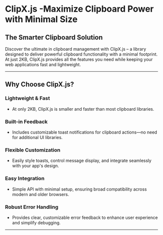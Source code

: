 # ClipX.js -Maximize Clipboard Power with Minimal Size

## The Smarter Clipboard Solution

Discover the ultimate in clipboard management with ClipX.js – a library designed to deliver powerful clipboard functionality with a minimal footprint. At just 2KB, ClipX.js provides all the features you need while keeping your web applications fast and lightweight.

---

## Why Choose ClipX.js?

### Lightweight & Fast
- At only 2KB, ClipX.js is smaller and faster than most clipboard libraries.
### Built-in Feedback
- Includes customizable toast notifications for clipboard actions—no need for additional UI libraries.
### Flexible Customization
- Easily style toasts, control message display, and integrate seamlessly with your app's design.
### Easy Integration
- Simple API with minimal setup, ensuring broad compatibility across modern and older browsers.
### Robust Error Handling
- Provides clear, customizable error feedback to enhance user experience and simplify debugging.


---
